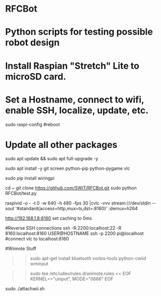# RFCBot
# Python scripts for testing possible robot design

# Install Raspian "Stretch" Lite to microSD card.
# Set a Hostname, connect to wifi, enable SSH, localize, update, etc.
sudo raspi-config
#reboot

# Update all other packages
sudo apt update && sudo apt full-upgrade -y


sudo apt install -y git screen python-pip python-pygame vlc

sudo pip install wiringpi



cd ~
git clone https://github.com/SWiT/RFCBot.git
sudo python RFCBot/test.py

raspivid -o - -t 0 -w 640 -h 480 -fps 30 |cvlc -vvv stream:///dev/stdin --sout '#standard{access=http,mux=ts,dst=:8160}' :demux=h264


http://192.168.1.8:8160
set caching to 0ms


#Reverse SSH connections
ssh -R 2200:localhost:22 -R 8160:localhost:8160 USER@HOSTNAME
ssh -p 2200 pi@localhost
#connect vlc to localhost:8160

#Wiimote Stuff
>>sudo apt-get install bluetooth vorbis-tools python-cwiid wminput

>>sudo tee /etc/udev/rules.d/wiimote.rules << EOF
>>KERNEL=="uinput", MODE="0666"
>>EOF

sudo ./attachwii.sh